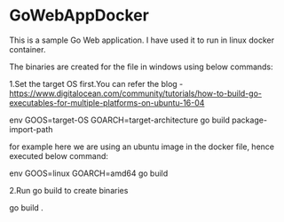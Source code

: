 # GoWebAppDocker

This is a sample Go Web application. I have used it to run in linux docker container.

The binaries are created for the file in windows using below commands:

1.Set the target OS first.You can refer the blog - https://www.digitalocean.com/community/tutorials/how-to-build-go-executables-for-multiple-platforms-on-ubuntu-16-04

env GOOS=target-OS GOARCH=target-architecture go build package-import-path

for example here we are using an ubuntu image in the docker file, hence executed below command:

env GOOS=linux GOARCH=amd64 go build 

2.Run go build to create binaries

go build .
